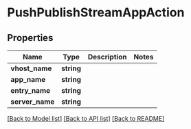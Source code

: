 # PushPublishStreamAppAction

## Properties
Name | Type | Description | Notes
------------ | ------------- | ------------- | -------------
**vhost_name** | **string** |  | 
**app_name** | **string** |  | 
**entry_name** | **string** |  | 
**server_name** | **string** |  | 

[[Back to Model list]](../README.md#documentation-for-models) [[Back to API list]](../README.md#documentation-for-api-endpoints) [[Back to README]](../README.md)


